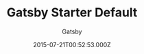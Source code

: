 ---
title: Gatsby Starter Default
github: https://github.com/gatsbyjs/gatsby-starter-default
demo: https://gatsbystarterdefaultsource.gatsbyjs.io/
author: Gatsby
ssg:
  - Gatsby
cms:
  - Markdown
date: 2015-07-21T00:52:53.000Z
description: The default Gatsby starter
draft: true
publish_date: '2015-07-21T00:52:53Z'
update_date: '2022-09-02T14:31:26Z'
github_star: 1357
github_fork: 956
---